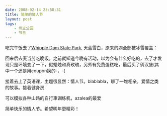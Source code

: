```yaml
---
date: 2008-02-14 23:58:31
title: 简单的情人节
layout: post
tags:
    - 州立公园
    - 节日
---
```

吃完午饭去了[Whipple Dam State Park](http://picasaweb.google.com/ztpala/WhippleDam), 天蓝雪白，原来的湖全部被冰雪覆盖：

回来后去麦当劳吃晚饭。之前就知道今晚有活动，以为会有什么好吃的，去了才发现只是环境变了一下，假蜡烛和真玫瑰，另外有免费蛋糕吃，最后买了俩汉堡(其中一个还是用coupon换的-，-)

接着去上了英语课，主题很显然：情人节。blablabla，聊了一堆相亲，爱情之类的故事。接着健身房

可以模拟各种山路的自行車训练机，azalea的最爱

简单快乐的情人节。希望明年更精彩！

